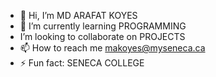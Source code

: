 - 👋 Hi, I’m MD ARAFAT KOYES
- 🌱 I’m currently learning PROGRAMMING
-  I’m looking to collaborate on PROJECTS
- 📫 How to reach me makoyes@myseneca.ca
- ⚡ Fun fact: SENECA COLLEGE

<!---
makoyesseneca/makoyesseneca is a ✨ special ✨ repository because its `README.md` (this file) appears on your GitHub profile.
You can click the Preview link to take a look at your changes.
--->
